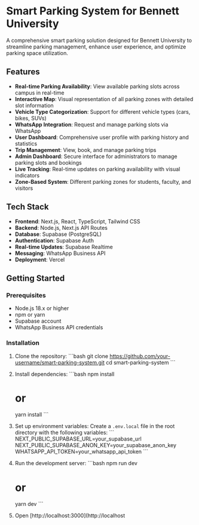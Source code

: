 # Smart Parking System for Bennett University

A comprehensive smart parking solution designed for Bennett University to streamline parking management, enhance user experience, and optimize parking space utilization.

## Features

- **Real-time Parking Availability**: View available parking slots across campus in real-time
- **Interactive Map**: Visual representation of all parking zones with detailed slot information
- **Vehicle Type Categorization**: Support for different vehicle types (cars, bikes, SUVs)
- **WhatsApp Integration**: Request and manage parking slots via WhatsApp
- **User Dashboard**: Comprehensive user profile with parking history and statistics
- **Trip Management**: View, book, and manage parking trips
- **Admin Dashboard**: Secure interface for administrators to manage parking slots and bookings
- **Live Tracking**: Real-time updates on parking availability with visual indicators
- **Zone-Based System**: Different parking zones for students, faculty, and visitors

## Tech Stack

- **Frontend**: Next.js, React, TypeScript, Tailwind CSS
- **Backend**: Node.js, Next.js API Routes
- **Database**: Supabase (PostgreSQL)
- **Authentication**: Supabase Auth
- **Real-time Updates**: Supabase Realtime
- **Messaging**: WhatsApp Business API
- **Deployment**: Vercel

## Getting Started

### Prerequisites

- Node.js 18.x or higher
- npm or yarn
- Supabase account
- WhatsApp Business API credentials

### Installation

1. Clone the repository:
   \`\`\`bash
   git clone https://github.com/your-username/smart-parking-system.git
   cd smart-parking-system
   \`\`\`

2. Install dependencies:
   \`\`\`bash
   npm install
   # or
   yarn install
   \`\`\`

3. Set up environment variables:
   Create a `.env.local` file in the root directory with the following variables:
   \`\`\`
   NEXT_PUBLIC_SUPABASE_URL=your_supabase_url
   NEXT_PUBLIC_SUPABASE_ANON_KEY=your_supabase_anon_key
   WHATSAPP_API_TOKEN=your_whatsapp_api_token
   \`\`\`

4. Run the development server:
   \`\`\`bash
   npm run dev
   # or
   yarn dev
   \`\`\`

5. Open [http://localhost:3000](http://localhost
